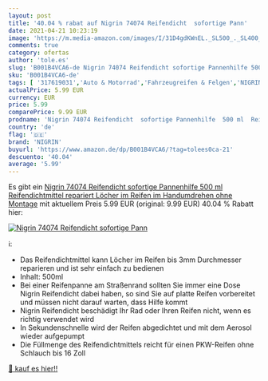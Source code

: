 ```yaml
---
layout: post
title: '40.04 % rabat auf Nigrin 74074 Reifendicht  sofortige Pann'
date: 2021-04-21 10:23:19
image: 'https://m.media-amazon.com/images/I/31D4gdKWnEL._SL500_._SL400_.jpg'
comments: true
category: ofertas
author: 'tole.es'
slug: 'B001B4VCA6-de Nigrin 74074 Reifendicht sofortige Pannenhilfe 500 ml...'
sku: 'B001B4VCA6-de'
tags: [ '317619031','Auto & Motorrad','Fahrzeugreifen & Felgen','NIGRIN','Produkte','Reifendichtmittel','Zubehör für Reifen & Felgen','nigrin', ]
actualPrice: 5.99 EUR
currency: EUR
price: 5.99
comparePrice: 9.99 EUR
prodname: 'Nigrin 74074 Reifendicht  sofortige Pannenhilfe  500 ml  Reifendichtmittel repariert Löcher im Reifen im Handumdrehen ohne Montage'
country: 'de'
flag: '🇩🇪'
brand: 'NIGRIN'
buyurl: 'https://www.amazon.de/dp/B001B4VCA6/?tag=tolees0ca-21'
descuento: '40.04'
average: '5.99'
---
```


Es gibt ein [Nigrin 74074 Reifendicht  sofortige Pannenhilfe  500 ml  Reifendichtmittel repariert Löcher im Reifen im Handumdrehen ohne Montage](https://www.amazon.de/dp/B001B4VCA6/?tag=tolees0ca-21) mit aktuellem Preis 5.99 EUR (original: 9.99 EUR) 40.04 % Rabatt hier:

[![Nigrin 74074 Reifendicht  sofortige Pann](https://m.media-amazon.com/images/I/31D4gdKWnEL._SL500_._SL400_.jpg)](https://www.amazon.de/dp/B001B4VCA6/?tag=tolees0ca-21)

ℹ️:

- Das Reifendichtmittel kann Löcher im Reifen bis 3mm Durchmesser reparieren und ist sehr einfach zu bedienen
- Inhalt: 500ml
- Bei einer Reifenpanne am Straßenrand sollten Sie immer eine Dose Nigrin Reifendicht dabei haben, so sind Sie auf platte Reifen vorbereitet und müssen nicht darauf warten, dass Hilfe kommt
- Nigrin Reifendicht beschädigt Ihr Rad oder Ihren Reifen nicht, wenn es richtig verwendet wird
- In Sekundenschnelle wird der Reifen abgedichtet und mit dem Aerosol wieder aufgepumpt
- Die Füllmenge des Reifendichtmittels reicht für einen PKW-Reifen ohne Schlauch bis 16 Zoll

[🛒 kauf es hier!!](https://www.amazon.de/dp/B001B4VCA6/?tag=tolees0ca-21)
